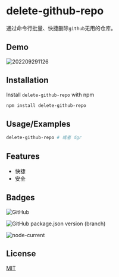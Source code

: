 
# delete-github-repo

通过命令行批量、快捷删除`github`无用的仓库。


## Demo

![202209291126](https://github-1251661402.cos.ap-nanjing.myqcloud.com/gif/202209291126.gif)


## Installation

Install `delete-github-repo` with npm

```bash
npm install delete-github-repo
```
    
## Usage/Examples

```bash
delete-github-repo # 或者 dgr
```


## Features

- 快捷
- 安全



## Badges

![GitHub](https://img.shields.io/github/license/xuedongwang/delete-github-repo)

![GitHub package.json version (branch)](https://img.shields.io/github/package-json/v/xuedongwang/delete-github-repo/master)

![node-current](https://img.shields.io/node/v/delete-github-repo)


## License

[MIT](https://choosealicense.com/licenses/mit/)

